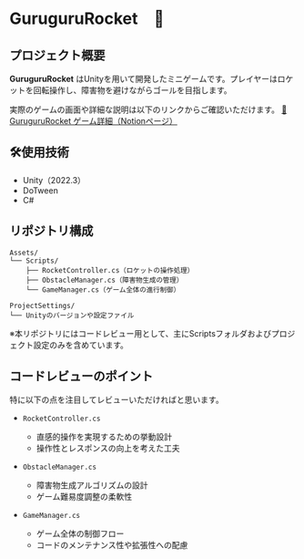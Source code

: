 # GuruguruRocket　🚀

## プロジェクト概要
**GuruguruRocket** はUnityを用いて開発したミニゲームです。プレイヤーはロケットを回転操作し、障害物を避けながらゴールを目指します。

実際のゲームの画面や詳細な説明は以下のリンクからご確認いただけます。
[🔗 GuruguruRocket ゲーム詳細（Notionページ）](https://picturesque-kayak-ac4.notion.site/195281634a1680678c77ceda4c0cddf1?pvs=4)

## 🛠使用技術
- Unity（2022.3）
- DoTween
- C#

## リポジトリ構成
```
Assets/
└── Scripts/
    ├── RocketController.cs（ロケットの操作処理）
    ├── ObstacleManager.cs（障害物生成の管理）
    └── GameManager.cs（ゲーム全体の進行制御）

ProjectSettings/
└── Unityのバージョンや設定ファイル
```

※本リポジトリにはコードレビュー用として、主にScriptsフォルダおよびプロジェクト設定のみを含めています。

## コードレビューのポイント
特に以下の点を注目してレビューいただければと思います。

- `RocketController.cs`
  - 直感的操作を実現するための挙動設計
  - 操作性とレスポンスの向上を考えた工夫

- `ObstacleManager.cs`
  - 障害物生成アルゴリズムの設計
  - ゲーム難易度調整の柔軟性

- `GameManager.cs`
  - ゲーム全体の制御フロー
  - コードのメンテナンス性や拡張性への配慮
